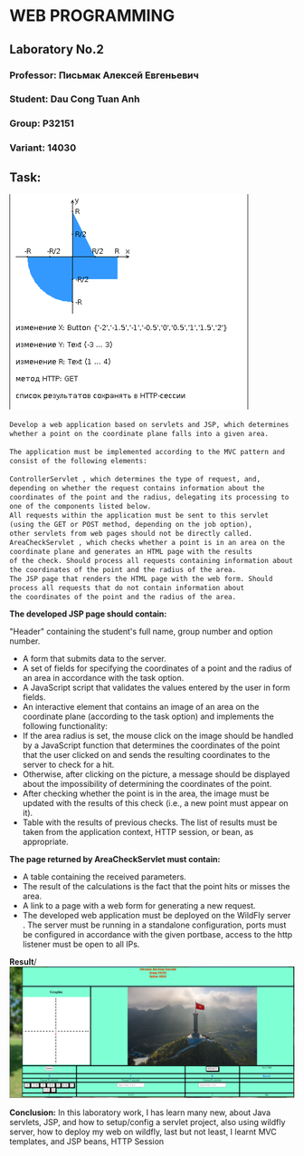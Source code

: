 # WEB PROGRAMMING

## Laboratory No.2

### Professor: Письмак Алексей Евгеньевич
### Student: Dau Cong Tuan Anh
### Group: P32151
### Variant: 14030

## Task:
![image](https://github.com/andrey551/lab2Web/blob/main/resources/task.png)
```
Develop a web application based on servlets and JSP, which determines whether a point on the coordinate plane falls into a given area.

The application must be implemented according to the MVC pattern and consist of the following elements:

ControllerServlet , which determines the type of request, and, depending on whether the request contains information about the 
coordinates of the point and the radius, delegating its processing to one of the components listed below. 
All requests within the application must be sent to this servlet (using the GET or POST method, depending on the job option), 
other servlets from web pages should not be directly called.
AreaCheckServlet , which checks whether a point is in an area on the coordinate plane and generates an HTML page with the results 
of the check. Should process all requests containing information about the coordinates of the point and the radius of the area.
The JSP page that renders the HTML page with the web form. Should process all requests that do not contain information about 
the coordinates of the point and the radius of the area.

```
**The developed JSP page should contain:**

"Header" containing the student's full name, group number and option number.
- A form that submits data to the server.
- A set of fields for specifying the coordinates of a point and the radius of an area in accordance with the task option.
- A JavaScript script that validates the values ​​entered by the user in form fields.
- An interactive element that contains an image of an area on the coordinate plane (according to the task option) and implements the following functionality:
- If the area radius is set, the mouse click on the image should be handled by a JavaScript function that determines the coordinates of the point that the user clicked on and sends the resulting coordinates to the server to check for a hit.
- Otherwise, after clicking on the picture, a message should be displayed about the impossibility of determining the coordinates of the point.
- After checking whether the point is in the area, the image must be updated with the results of this check (i.e., a new point must appear on it).
- Table with the results of previous checks. The list of results must be taken from the application context, HTTP session, or bean, as appropriate.

**The page returned by AreaCheckServlet must contain:**

- A table containing the received parameters.
- The result of the calculations is the fact that the point hits or misses the area.
- A link to a page with a web form for generating a new request.
- The developed web application must be deployed on the WildFly server . The server must be running in a standalone configuration, ports must be configured in accordance with the given portbase, access to the http listener must be open to all IPs.

**Result**/
<img src="https://github.com/andrey551/lab2Web/blob/main/resources/result.png" style="width:700px;"/>

**Conclusion:** 
In this laboratory work, I has learn many new, about Java servlets, JSP, and how to setup/config a servlet project, also using wildfly server, how to deploy my web on wildfly, last but not least, I learnt MVC templates, and JSP beans, HTTP Session 
